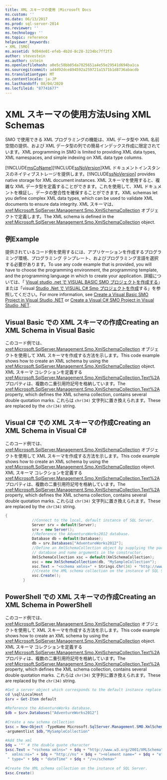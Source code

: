 ```yaml
---
title: XML スキーマの使用 |Microsoft Docs
ms.custom: ''
ms.date: 06/13/2017
ms.prod: sql-server-2014
ms.reviewer: ''
ms.technology: ''
ms.topic: reference
helpviewer_keywords:
- XML [SMO]
ms.assetid: 9d04de01-efeb-4b2d-8c28-3234bc7ff2f3
author: stevestein
ms.author: sstein
ms.openlocfilehash: a0e5c58bb05da7025651a4e55e29541d694ba1ca
ms.sourcegitcommit: ad4d92dce894592a259721a1571b1d8736abacdb
ms.translationtype: MT
ms.contentlocale: ja-JP
ms.lasthandoff: 08/04/2020
ms.locfileid: "87741677"
---
```

# <a name="using-xml-schemas"></a><span data-ttu-id="84f02-102">XML スキーマの使用方法</span><span class="sxs-lookup"><span data-stu-id="84f02-102">Using XML Schemas</span></span>
  <span data-ttu-id="84f02-103">SMO で使用できる XML プログラミングの機能は、XML データ型や XML 名前空間の提供、および XML データ型の列での簡易インデックス作成に限定されています。</span><span class="sxs-lookup"><span data-stu-id="84f02-103">XML programming in SMO is limited to providing XML data types, XML namespaces, and simple indexing on XML data type columns.</span></span>  
  
 [!INCLUDE[msCoName](../../../includes/msconame-md.md)]<span data-ttu-id="84f02-104">[!INCLUDE[ssNoVersion](../../../includes/ssnoversion-md.md)]XML ドキュメントインスタンスのネイティブストレージを提供します。</span><span class="sxs-lookup"><span data-stu-id="84f02-104">[!INCLUDE[ssNoVersion](../../../includes/ssnoversion-md.md)] provides native storage for XML document instances.</span></span> <span data-ttu-id="84f02-105">XML スキーマを使用すると、複雑な XML データ型を定義することができます。これを使用して、XML ドキュメントを検証し、データの整合性を確保することができます。</span><span class="sxs-lookup"><span data-stu-id="84f02-105">XML schemas let you define complex XML data types, which can be used to validate XML documents to ensure data integrity.</span></span> <span data-ttu-id="84f02-106">XML スキーマは、<xref:Microsoft.SqlServer.Management.Smo.XmlSchemaCollection> オブジェクトで定義します。</span><span class="sxs-lookup"><span data-stu-id="84f02-106">The XML schema is defined in the <xref:Microsoft.SqlServer.Management.Smo.XmlSchemaCollection> object.</span></span>  
  
## <a name="example"></a><span data-ttu-id="84f02-107">例</span><span class="sxs-lookup"><span data-stu-id="84f02-107">Example</span></span>  
 <span data-ttu-id="84f02-108">提供されているコード例を使用するには、アプリケーションを作成するプログラミング環境、プログラミング テンプレート、およびプログラミング言語を選択する必要があります。</span><span class="sxs-lookup"><span data-stu-id="84f02-108">To use any code example that is provided, you will have to choose the programming environment, the programming template, and the programming language in which to create your application.</span></span> <span data-ttu-id="84f02-109">詳細については、「 [Visual studio .net で VISUAL BASIC SMO プロジェクトを作成する](../../../database-engine/dev-guide/create-a-visual-basic-smo-project-in-visual-studio-net.md)」または「visual [Studio .Net で VISUAL C&#35; Smo プロジェクトを作成](../how-to-create-a-visual-csharp-smo-project-in-visual-studio-net.md)する」を参照してください。</span><span class="sxs-lookup"><span data-stu-id="84f02-109">For more information, see [Create a Visual Basic SMO Project in Visual Studio .NET](../../../database-engine/dev-guide/create-a-visual-basic-smo-project-in-visual-studio-net.md) or [Create a Visual C&#35; SMO Project in Visual Studio .NET](../how-to-create-a-visual-csharp-smo-project-in-visual-studio-net.md).</span></span>  
  
## <a name="creating-an-xml-schema-in-visual-basic"></a><span data-ttu-id="84f02-110">Visual Basic での XML スキーマの作成</span><span class="sxs-lookup"><span data-stu-id="84f02-110">Creating an XML Schema in Visual Basic</span></span>  
 <span data-ttu-id="84f02-111">このコード例では、<xref:Microsoft.SqlServer.Management.Smo.XmlSchemaCollection> オブジェクトを使用して XML スキーマを作成する方法を示します。</span><span class="sxs-lookup"><span data-stu-id="84f02-111">This code example shows how to create an XML schema by using the <xref:Microsoft.SqlServer.Management.Smo.XmlSchemaCollection> object.</span></span> <span data-ttu-id="84f02-112">XML スキーマ コレクションを定義する <xref:Microsoft.SqlServer.Management.Smo.XmlSchemaCollection.Text%2A> プロパティは、複数の二重引用符記号を格納しています。</span><span class="sxs-lookup"><span data-stu-id="84f02-112">The <xref:Microsoft.SqlServer.Management.Smo.XmlSchemaCollection.Text%2A> property, which defines the XML schema collection, contains several double quotation marks.</span></span> <span data-ttu-id="84f02-113">これらは `chr(34)` 文字列に置き換えられます。</span><span class="sxs-lookup"><span data-stu-id="84f02-113">These are replaced by the `chr(34)` string.</span></span>  
  
<!-- TODO: review snippet reference  [!CODE [SMO How to#SMO_VBXMLSchema1](SMO How to#SMO_VBXMLSchema1)]  -->  
  
## <a name="creating-an-xml-schema-in-visual-c"></a><span data-ttu-id="84f02-114">Visual C# での XML スキーマの作成</span><span class="sxs-lookup"><span data-stu-id="84f02-114">Creating an XML Schema in Visual C#</span></span>  
 <span data-ttu-id="84f02-115">このコード例では、<xref:Microsoft.SqlServer.Management.Smo.XmlSchemaCollection> オブジェクトを使用して XML スキーマを作成する方法を示します。</span><span class="sxs-lookup"><span data-stu-id="84f02-115">This code example shows how to create an XML schema by using the <xref:Microsoft.SqlServer.Management.Smo.XmlSchemaCollection> object.</span></span> <span data-ttu-id="84f02-116">XML スキーマ コレクションを定義する <xref:Microsoft.SqlServer.Management.Smo.XmlSchemaCollection.Text%2A> プロパティは、複数の二重引用符記号を格納しています。</span><span class="sxs-lookup"><span data-stu-id="84f02-116">The <xref:Microsoft.SqlServer.Management.Smo.XmlSchemaCollection.Text%2A> property, which defines the XML schema collection, contains several double quotation marks.</span></span> <span data-ttu-id="84f02-117">これらは `chr(34)` 文字列に置き換えられます。</span><span class="sxs-lookup"><span data-stu-id="84f02-117">These are replaced by the `chr(34)` string.</span></span>  
  
```csharp
{  
            //Connect to the local, default instance of SQL Server.   
            Server srv = default(Server);  
            srv = new Server();  
            //Reference the AdventureWorks2012 database.   
            Database db = default(Database);  
            db = srv.Databases["AdventureWorks2012"];  
            //Define an XmlSchemaCollection object by supplying the parent  
            // database and name arguments in the constructor.   
            XmlSchemaCollection xsc = default(XmlSchemaCollection);  
            xsc = new XmlSchemaCollection(db, "MySampleCollection");  
            xsc.Text = "<schema xmlns=" + Strings.Chr(34) + "http://www.w3.org/2001/XMLSchema" + Strings.Chr(34) + " xmlns:ns=" + Strings.Chr(34) + "http://ns" + Strings.Chr(34) + "><element name=" + Strings.Chr(34) + "e" + Strings.Chr(34) + " type=" + Strings.Chr(34) + "dateTime" + Strings.Chr(34) + "/></schema>";  
            //Create the XML schema collection on the instance of SQL Server.   
            xsc.Create();  
        }  
```  
  
## <a name="creating-an-xml-schema-in-powershell"></a><span data-ttu-id="84f02-118">PowerShell での XML スキーマの作成</span><span class="sxs-lookup"><span data-stu-id="84f02-118">Creating an XML Schema in PowerShell</span></span>  
 <span data-ttu-id="84f02-119">このコード例では、<xref:Microsoft.SqlServer.Management.Smo.XmlSchemaCollection> オブジェクトを使用して XML スキーマを作成する方法を示します。</span><span class="sxs-lookup"><span data-stu-id="84f02-119">This code example shows how to create an XML schema by using the <xref:Microsoft.SqlServer.Management.Smo.XmlSchemaCollection> object.</span></span> <span data-ttu-id="84f02-120">XML スキーマ コレクションを定義する <xref:Microsoft.SqlServer.Management.Smo.XmlSchemaCollection.Text%2A> プロパティは、複数の二重引用符記号を格納しています。</span><span class="sxs-lookup"><span data-stu-id="84f02-120">The <xref:Microsoft.SqlServer.Management.Smo.XmlSchemaCollection.Text%2A> property, which defines the XML schema collection, contains several double quotation marks.</span></span> <span data-ttu-id="84f02-121">これらは `chr(34)` 文字列に置き換えられます。</span><span class="sxs-lookup"><span data-stu-id="84f02-121">These are replaced by the `chr(34)` string.</span></span>  
  
```powershell
#Get a server object which corresponds to the default instance replace LocalMachine with the physical server  
cd \sql\LocalHost  
$srv = Get-Item default  
  
#Reference the AdventureWorks database.  
$db = $srv.Databases["AdventureWorks2012"]  
  
#Create a new schema collection  
$xsc = New-Object -TypeName Microsoft.SqlServer.Management.SMO.XmlSchemaCollection `  
-argumentlist $db,"MySampleCollection"  
  
#Add the xml  
$dq = '"' # the double quote character  
$xsc.Text = "<schema xmlns=" + $dq + "http://www.w3.org/2001/XMLSchema" + $dq + `  
"  xmlns:ns=" + $dq + "http://ns" + $dq + "><element name=" + $dq + "e" + $dq +`  
 " type=" + $dq + "dateTime" + $dq + "/></schema>"  
  
#Create the XML schema collection on the instance of SQL Server.  
$xsc.Create()  
```  
